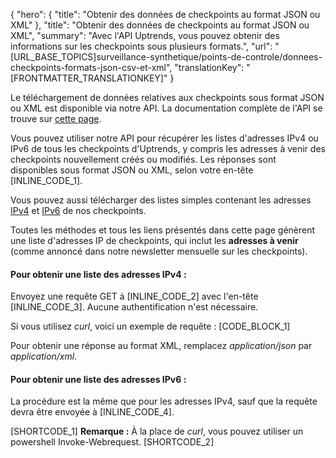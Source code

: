 {
  "hero": {
    "title": "Obtenir des données de checkpoints au format JSON ou XML"
  },
  "title": "Obtenir des données de checkpoints au format JSON ou XML",
  "summary": "Avec l'API Uptrends, vous pouvez obtenir des informations sur les checkpoints sous plusieurs formats.",
  "url": "[URL_BASE_TOPICS]surveillance-synthetique/points-de-controle/donnees-checkpoints-formats-json-csv-et-xml",
  "translationKey": "[FRONTMATTER_TRANSLATIONKEY]"
}

Le téléchargement de données relatives aux checkpoints sous format JSON ou XML est disponible via notre API. La documentation complète de l'API se trouve sur [cette page]([LINK_URL_1]).

Vous pouvez utiliser notre API pour récupérer les listes d'adresses IPv4 ou IPv6 de tous les checkpoints d'Uptrends, y compris les adresses à venir des checkpoints nouvellement créés ou modifiés. Les réponses sont disponibles sous format JSON ou XML, selon votre en-tête [INLINE_CODE_1].

Vous pouvez aussi télécharger des listes simples contenant les adresses [IPv4]([LINK_URL_2]) et [IPv6]([LINK_URL_3]) de nos checkpoints.

Toutes les méthodes et tous les liens présentés dans cette page génèrent une liste d'adresses IP de checkpoints, qui inclut les **adresses à venir** (comme annoncé dans notre newsletter mensuelle sur les checkpoints).

#### Pour obtenir une liste des adresses IPv4 :
Envoyez une requête GET à [INLINE_CODE_2] avec l'en-tête [INLINE_CODE_3]. Aucune authentification n'est nécessaire.

Si vous utilisez *curl*, voici un exemple de requête :
[CODE_BLOCK_1]

Pour obtenir une réponse au format XML, remplacez *application/json* par *application/xml*.

#### Pour obtenir une liste des adresses IPv6 :
La procédure est la même que pour les adresses IPv4, sauf que la requête devra être envoyée à [INLINE_CODE_4].


[SHORTCODE_1]
**Remarque :** À la place de *curl*, vous pouvez utiliser un powershell Invoke-Webrequest.
[SHORTCODE_2]
